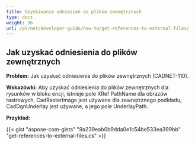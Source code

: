 ```yaml
---
title: Uzyskiwanie odniesień do plików zewnętrznych
type: docs
weight: 36
url: /pl/net/developer-guide/how-to/get-references-to-external-files/
---
```


## **Jak uzyskać odniesienia do plików zewnętrznych**

**Problem:** Jak uzyskać odniesienia do plików zewnętrznych (CADNET-110).

**Wskazówki:** Aby uzyskać odniesienia do plików zewnętrznych dla rysunków w bloku encji, istnieje pole XRef PathName dla obrazów rastrowych, CadRasterImage jest używane dla zewnętrznego podkładu, CadDgnUnderlay jest używane, a jego pole UnderlayPath.

**Przykład:**

{{< gist "aspose-com-gists" "9a239eab0b9dda0e1c54be533ea399bb" "get-references-to-external-files.cs" >}}
